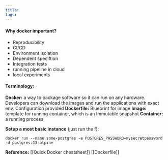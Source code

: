 ```yaml
---
title: 
tags:
---
```

#### **Why docker important?**
- Reproducibility
- CI/CD
- Environment isolation
- Dependent speciftion
- Integration tests
- running pipeline in cloud
- local experiments

#### **Terminology:**
**Docker:** a way to package software so it can run on any hardware. Developers can download the images and run the applications with exact env. Configuration provided
**Dockerfile:** Blueprint for image
**Image:** template for running container, which is an Immutable snapshot
**Container:** a running process


**Setup a most basic instance** (just run the f):
```
docker run --name some-postgres -e POSTGRES_PASSWORD=mysecretpassword -d postgres:13-alpine
```



**Reference:** 
[[Quick Docker cheatsheet]]
[[Dockerfile]]
